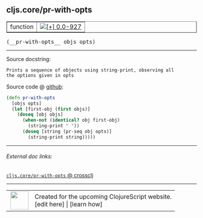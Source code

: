 ## cljs.core/pr-with-opts



 <table border="1">
<tr>
<td>function</td>
<td><a href="https://github.com/cljsinfo/cljs-api-docs/tree/0.0-927"><img valign="middle" alt="[+] 0.0-927" title="Added in 0.0-927" src="https://img.shields.io/badge/+-0.0--927-lightgrey.svg"></a> </td>
</tr>
</table>


 <samp>
(__pr-with-opts__ objs opts)<br>
</samp>

---





Source docstring:

```
Prints a sequence of objects using string-print, observing all
the options given in opts
```


Source code @ [github](https://github.com/clojure/clojurescript/blob/r971/src/cljs/cljs/core.cljs#L2885-L2894):

```clj
(defn pr-with-opts
  [objs opts]
  (let [first-obj (first objs)]
    (doseq [obj objs]
      (when-not (identical? obj first-obj)
        (string-print " "))
      (doseq [string (pr-seq obj opts)]
        (string-print string)))))
```

<!--
Repo - tag - source tree - lines:

 <pre>
clojurescript @ r971
└── src
    └── cljs
        └── cljs
            └── <ins>[core.cljs:2885-2894](https://github.com/clojure/clojurescript/blob/r971/src/cljs/cljs/core.cljs#L2885-L2894)</ins>
</pre>

-->

---



###### External doc links:

[`cljs.core/pr-with-opts` @ crossclj](http://crossclj.info/fun/cljs.core.cljs/pr-with-opts.html)<br>

---

 <table>
<tr><td>
<img valign="middle" align="right" width="48px" src="http://i.imgur.com/Hi20huC.png">
</td><td>
Created for the upcoming ClojureScript website.<br>
[edit here] | [learn how]
</td></tr></table>

[edit here]:https://github.com/cljsinfo/cljs-api-docs/blob/master/cljsdoc/cljs.core/pr-with-opts.cljsdoc
[learn how]:https://github.com/cljsinfo/cljs-api-docs/wiki/cljsdoc-files

<!--

This information was too distracting to show to readers, but I'll leave it
commented here since it is helpful to:

- pretty-print the data used to generate this document
- and show how to retrieve that data



The API data for this symbol:

```clj
{:ns "cljs.core",
 :name "pr-with-opts",
 :signature ["[objs opts]"],
 :history [["+" "0.0-927"]],
 :type "function",
 :full-name-encode "cljs.core/pr-with-opts",
 :source {:code "(defn pr-with-opts\n  [objs opts]\n  (let [first-obj (first objs)]\n    (doseq [obj objs]\n      (when-not (identical? obj first-obj)\n        (string-print \" \"))\n      (doseq [string (pr-seq obj opts)]\n        (string-print string)))))",
          :title "Source code",
          :repo "clojurescript",
          :tag "r971",
          :filename "src/cljs/cljs/core.cljs",
          :lines [2885 2894]},
 :full-name "cljs.core/pr-with-opts",
 :docstring "Prints a sequence of objects using string-print, observing all\nthe options given in opts"}

```

Retrieve the API data for this symbol:

```clj
;; from Clojure REPL
(require '[clojure.edn :as edn])
(-> (slurp "https://raw.githubusercontent.com/cljsinfo/cljs-api-docs/catalog/cljs-api.edn")
    (edn/read-string)
    (get-in [:symbols "cljs.core/pr-with-opts"]))
```

-->

